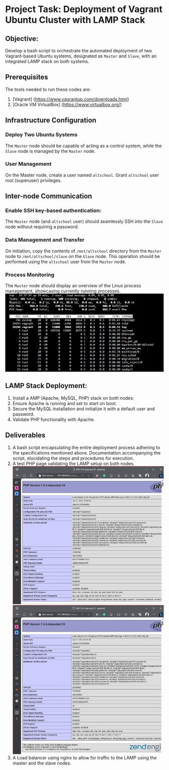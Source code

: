 # Project Task: Deployment of Vagrant Ubuntu Cluster with LAMP Stack

## Objective:

Develop a bash script to orchestrate the automated deployment
of two Vagrant-based Ubuntu systems, designated as `Master` and `Slave`, with an integrated LAMP stack on both systems.

## Prerequisites

The tools needed to run these codes are:

1. [Vagrant] (https://www.vagrantup.com/downloads.html)
2. [Oracle VM VirtualBox] (https://www.virtualbox.org/)

## Infrastructure Configuration

### Deploy Two Ubuntu Systems

The `Master` node should be capable of acting as a control system, while the `Slave` node is managed by the `Master` node.

### User Management

On the Master node, create a user named `altschool`. Grant `altschool` user root (superuser) privileges.

## Inter-node Communication

### Enable SSH key-based authentication:

The `Master` node (and `altschool` user) should seamlessly SSH into the `Slave` node without requiring a password.

### Data Management and Transfer

On initiation, copy the contents of `/mnt/altschool` directory from the `Master` node to `/mnt/altschool/slave` on the `Slave` node. This operation should be performed using the `altschool` user from the `Master` node.

### Process Monitoring

The `Master` node should display an overview of the Linux process management, showcasing currently running processes.
![](./images/Top%20Screenshot.jpg)

## LAMP Stack Deployment:

1. Install a AMP (Apache, MySQL, PHP) stack on both nodes:
2. Ensure Apache is running and set to start on boot.
3. Secure the MySQL installation and initialize it with a default user and password.
4. Validate PHP functionality with Apache.

## Deliverables

1. A bash script encapsulating the entire deployment process adhering to the specifications mentioned above. Documentation accompanying the script, elucidating the steps and procedures for execution.
2. A test PHP page validating the LAMP setup on both nodes.
   ![](./images/PHP%20Master.jpg)
   ![](./images/PHP%20Slave.jpg)
3. A Load balancer using nginx to allow for traffic to the LAMP using the master and the slave nodes.
